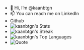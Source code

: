 - 👋 Hi, I’m @kaanbtgn
- 📫 You can reach me on LinkedIn
- Github
- ![kaanbtgn's Stats](https://github-readme-stats.vercel.app/api?username=kaanbtgn&theme=cobalt&show_icons=true&hide_border=true&count_private=true)
- ![kaanbtgn's Streak](https://github-readme-streak-stats.herokuapp.com/?user=kaanbtgn&theme=dracula&hide_border=true)
- ![kaanbtgn's Top Languages](https://github-readme-stats.vercel.app/api/top-langs/?username=kaanbtgn&theme=tokyonight&show_icons=true&hide_border=true&layout=compact)
- ![Quote](https://github-readme-quotes-bay.vercel.app/quote?theme=dracula&layout=socrates&font=Redressed)
<!---

kaanbtgn/kaanbtgn is a ✨ special ✨ repository because its `README.md` (this file) appears on your GitHub profile.
You can click the Preview link to take a look at your changes.
--->
